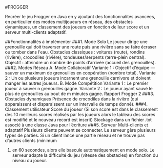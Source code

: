 #FROGGER

Recréer le jeu Frogger en Java en y ajoutant des fonctionnalités avancées, en
particulier des modes multijoueurs en réseau, des obstacles dynamiques, un
classement des joueurs en fonction de leur score et un serveur multi-clients
adaptatif.

##Fonctionnalités à implémenter
###1. Mode Solo
Le joueur dirige une grenouille qui doit traverser une route puis une rivière
sans se faire écraser ou tomber dans l'eau.
Obstacles classiques : voitures (route), rondins (rivière), crocodiles (rivière),
tondeuses/serpents (terre-plein central).
Objectif : atteindre un nombre de points d’arrivée (accueil des grenouilles).
###2. Modes Réseau
A. Mode Collaboratif
Variante 1 : Objectif d’équipe — sauver un maximum de grenouilles en
coopération (nombre total).
Variante 2 : Un ou plusieurs joueurs incarnent une grenouille carnivore et
doivent manger les autres joueurs.
B. Mode Compétition
Variante 1 : Le premier joueur à sauver n grenouilles gagne.
Variante 2 : Le joueur ayant sauvé le plus de grenouilles au bout de m minutes
gagne.
Rapport Frogger 2
###3. Obstacles dynamiques
Présence de crocodiles dans la rivière (qui apparaissent et disparaissent sur
un intervalle de temps donné).
###4. Classement utilisateur
Score du joueur (Si son score est dans le classement des 10 meilleurs scores
réalisés par les joueurs alors le tableau des scores est modifié et le nouveau
record est inscrit)
Stockage dans un fichier .txt associé à une classe Java pour l’écriture
###5. Serveur Multi-clients et adaptatif
Plusieurs clients peuvent se connecter.
Le serveur gère plusieurs types de parties.
Si un client lance une partie réseau et ne trouve pas d’autres clients (minimum
1) en 60 secondes, alors elle bascule automatiquement en mode solo.
Le serveur adapte la difficulté du jeu (vitesse des obstacles) en fonction du
niveau du joueur.

